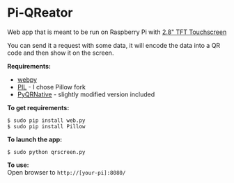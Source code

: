 Pi-QReator
==========

Web app that is meant to be run on Raspberry Pi with [2.8" TFT Touchscreen](https://www.adafruit.com/products/1601)

You can send it a request with some data, it will encode the data into a QR code and then show it on the screen.

**Requirements:**  
* [webpy](http://webpy.org/)
* [PIL](http://pillow.readthedocs.org/en/latest/) - I chose Pillow fork
* [PyQRNative](https://code.google.com/p/pyqrnative/) - slightly modified version included

**To get requirements:**  

    $ sudo pip install web.py
    $ sudo pip install Pillow


**To launch the app:**  

    $ sudo python qrscreen.py
    
**To use:**  
Open browser to `http://[your-pi]:8080/`